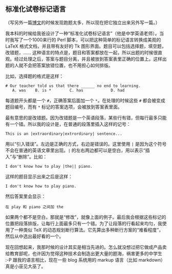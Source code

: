 <div class="inner">
<h2>标准化试卷标记语言</h2>
<p>（写另外一篇<a href="http://www.yinwang.org/blog-cn/2013/04/14/markdown">博文</a>的时候发现跑题太多，所以现在把它独立出来另外写一篇。）</p>
<p>我本科的时候给我爸设计了一种“标准化试卷标记语言”（他是中学英语老师）。当时我写了一个1000来行的 Perl 脚本，可以把这种简单的标记语言转换成美观的 LaTeX 格式文档，并且带有友好的 Tk 图形界面。题目可以包括选择题，填空题，改错题，…… 这种语言的特点是，题目和答案都放在一起，所以出题的时候很直观。经过处理之后，答案与题目分离，并且被放到答案表里正确的位置上。这样出题的人就不会把答案放错位置，也不用担心如何排版。</p>
<p>比如，选择题的格式是这样：</p>
<div class="language-plaintext highlighter-rouge"><div class="highlight"><pre class="highlight"><code># Our teacher told us that there ______ no end to learning.
   A. was    B. is *        C. has            D. had
</code></pre></div></div>
<p>每道题开头都是一个 <code class="language-plaintext highlighter-rouge">#</code>，正确答案后面加一个 <code class="language-plaintext highlighter-rouge">*</code>。在处理的时候这些 <code class="language-plaintext highlighter-rouge">#</code> 都会被变成题目编号，而有 <code class="language-plaintext highlighter-rouge">*</code> 标记的答案选项，会被放到答案表里面。</p>
<p>最有意思的是改错题。因为改错题是一个英语段落，某些行有错，但每行最多只能有一个错。所以我的设计是，在普通的段落里插入这样的记号：</p>
<div class="language-plaintext highlighter-rouge"><div class="highlight"><pre class="highlight"><code>This is an |extraordinary|extrordinary| sentence...
</code></pre></div></div>
<p>用以“引入错误”。左边是正确的方式，右边是错误的。这里使用 <code class="language-plaintext highlighter-rouge">|</code> 是因为这个符号不会在普通的英语文章里出现。<code class="language-plaintext highlighter-rouge">|</code> 的左右两边都可以是空白，用以表示“插入”与“删除”。比如：</p>
<div class="language-plaintext highlighter-rouge"><div class="highlight"><pre class="highlight"><code>I don't know how to play |the|| piano.
</code></pre></div></div>
<p>这样的题目显示出来之后是这样：</p>
<div class="language-plaintext highlighter-rouge"><div class="highlight"><pre class="highlight"><code>I don't know how to play piano.
</code></pre></div></div>
<p>然后答案里会显示：</p>
<div class="language-plaintext highlighter-rouge"><div class="highlight"><pre class="highlight"><code>在 play 和 piano 之间加 the
</code></pre></div></div>
<p>如果两个都不是空白，那就是“修改”，就像上面的例子。最后我会根据这些标记的位置把段落排版，让每行上面最多只有一个错。为了让段落的行看起来均匀，我使用了一种类似 TeX 的动态规划断行算法。它先算出多种断行方案的“难看程度”，然后从中选出最好看的一个。</p>
<p>现在回想起来，我那时候的设计其实是相当先进的。怎么就没想过把它做成产品卖给教育部呢，也许因为觉得这种技术会制造出更大量的题海，祸害更多的中学生 :-P 跟我的语言相比，现在一些 blog 系统用的 markup 语言（比如 markdown）真是小巫见大巫了。</p>
</div>
    